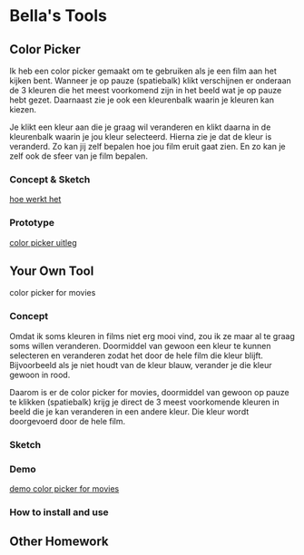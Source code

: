 # Bella's Tools

## Color Picker

Ik heb een color picker gemaakt om te gebruiken als je een film aan het kijken bent. Wanneer je op pauze (spatiebalk) klikt verschijnen er onderaan de 3 kleuren die het meest voorkomend zijn in het beeld wat je op pauze hebt gezet. Daarnaast zie je ook een kleurenbalk waarin je kleuren kan kiezen. 

Je klikt een kleur aan die je graag wil veranderen en klikt daarna in de kleurenbalk waarin je jou kleur selecteerd. Hierna zie je dat de kleur is veranderd. Zo kan jij zelf bepalen hoe jou film eruit gaat zien. En zo kan je zelf ook de sfeer van je film bepalen.

### Concept & Sketch

[hoe werkt het](hoewerkthet.pdf)

### Prototype

[color picker uitleg](procesprint.pdf)

## Your Own Tool

color picker for movies

### Concept

Omdat ik soms kleuren in films niet erg mooi vind, zou ik ze maar al te graag soms willen veranderen. Doormiddel van gewoon een kleur te kunnen selecteren en veranderen zodat het door de hele film die kleur blijft. Bijvoorbeeld als je niet houdt van de kleur blauw, verander je die kleur gewoon in rood. 

Daarom is er de color picker for movies, doormiddel van gewoon op pauze te klikken (spatiebalk) krijg je direct de 3 meest voorkomende kleuren in beeld die je kan veranderen in een andere kleur. Die kleur wordt doorgevoerd door de hele film. 

### Sketch

### Demo

[demo color picker for movies](https://vimeo.com/159327212)

### How to install and use

## Other Homework

